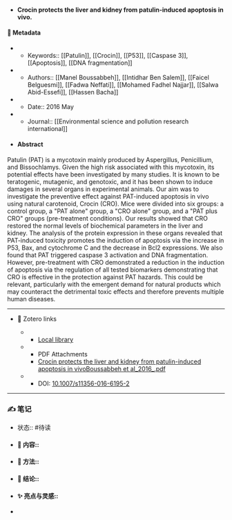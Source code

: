- #### Crocin protects the liver and kidney from patulin-induced apoptosis in vivo.

#### 🔢 Metadata

  - * Keywords:: [[Patulin]], [[Crocin]], [[P53]], [[Caspase 3]], [[Apoptosis]], [[DNA fragmentation]]

  - * Authors:: [[Manel Boussabbeh]], [[Intidhar Ben Salem]], [[Faicel Belguesmi]], [[Fadwa Neffati]], [[Mohamed Fadhel Najjar]], [[Salwa Abid-Essefi]], [[Hassen Bacha]]

  - * Date:: 2016 May

  - * Journal:: [[Environmental science and pollution research international]]

- #### Abstract

Patulin (PAT) is a mycotoxin mainly produced by Aspergillus, Penicillium, and Bissochlamys. Given the high risk associated with this mycotoxin, its potential  effects have been investigated by many studies. It is known to be teratogenic,  mutagenic, and genotoxic, and it has been shown to induce damages in several  organs in experimental animals. Our aim was to investigate the preventive effect  against PAT-induced apoptosis in vivo using natural carotenoid, Crocin (CRO).  Mice were divided into six groups: a control group, a "PAT alone" group, a "CRO  alone" group, and a "PAT plus CRO" groups (pre-treatment conditions). Our results  showed that CRO restored the normal levels of biochemical parameters in the liver  and kidney. The analysis of the protein expression in these organs revealed that  PAT-induced toxicity promotes the induction of apoptosis via the increase in P53,  Bax, and cytochrome C and the decrease in Bcl2 expressions. We also found that  PAT triggered caspase 3 activation and DNA fragmentation. However, pre-treatment  with CRO demonstrated a reduction in the induction of apoptosis via the  regulation of all tested biomarkers demonstrating that CRO is effective in the  protection against PAT hazards. This could be relevant, particularly with the  emergent demand for natural products which may counteract the detrimental toxic  effects and therefore prevents multiple human diseases.


---

- 🔗 Zotero links

  - * [Local library](zotero://select/items/1_7IZP84ZH)

  - * PDF Attachments
	- [Crocin protects the liver and kidney from patulin-induced apoptosis in vivoBoussabbeh et al_2016_.pdf](zotero://open-pdf/library/items/YNWSUYJL)

  - * DOI: [10.1007/s11356-016-6195-2](https://doi.org/10.1007/s11356-016-6195-2)

---

### ✍️ 笔记

  - 状态:: #待读

* 
  #### 📖 内容:: 
* 
  #### 🧫 方法:: 
* 
  #### 💽 结论:: 
* 
  #### ✨ 亮点与灵感:: 
* 
